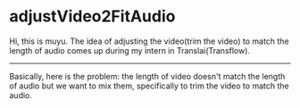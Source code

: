 # adjustVideo2FitAudio
Hi, this is muyu. The idea of adjusting the video(trim the video) to match the length of audio comes up during my intern in Translai(Transflow).<hr>
Basically, here is the problem: the length of video doesn't match the length of audio but we want to mix them, specifically to trim the video to match the audio.
